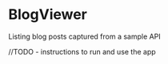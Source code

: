 # BlogViewer
Listing blog posts captured from a sample API

//TODO - instructions to run and use the app
